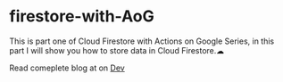 # firestore-with-AoG
This is part one of Cloud Firestore with Actions on Google Series, in this part I will show you how to store data in Cloud Firestore.☁


Read comeplete blog at on [Dev](https://dev.to/smitjethwa/cloud-firestore-with-actions-on-google-part-1-2-406m)
